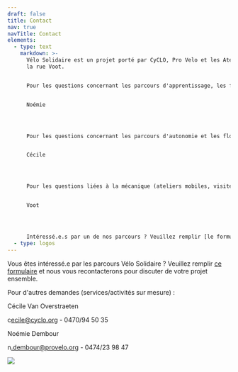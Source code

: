 ```yaml
---
draft: false
title: Contact
nav: true
navTitle: Contact
elements:
  - type: text
    markdown: >-
      Vélo Solidaire est un projet porté par CyCLO, Pro Velo et les Ateliers de
      la rue Voot.


      Pour les questions concernant les parcours d'apprentissage, les formations d'encadrant et tous les services liés à l'organisation de sortie :


      Noémie 




      Pour les questions concernant les parcours d'autonomie et les flottes de Vélos Solidaire :


      Cécile




      Pour les questions liées à la mécanique (ateliers mobiles, visites d'atelier...) : 


      Voot




      Intéressé.e.s par un de nos parcours ? Veuillez remplir [le formulaire de prise de contact](https://docs.google.com/forms/d/e/1FAIpQLSeeFDRdUBAyHJ_UOU4R6lsb7VYAh_v39RN3zw9hxA-YE6lblw/viewform) et nous vous recontacterons pour évaluer la faisabilité de votre projet vélo.
  - type: logos
---
```

V﻿ous êtes intéressé.e par les parcours Vélo Solidaire ? Veuillez remplir [ce formulaire](https://docs.google.com/forms/d/e/1FAIpQLSeeFDRdUBAyHJ_UOU4R6lsb7VYAh_v39RN3zw9hxA-YE6lblw/viewform) et nous vous recontacterons pour discuter de votre projet ensemble.



P﻿our d'autres demandes (services/activités sur mesure) :

C﻿écile Van Overstraeten

c﻿ecile@cyclo.org - 0470/94 50 35



N﻿oémie Dembour

n﻿.dembour@provelo.org - 0﻿474/23 98 47



![](/img/logotype_jaune-1-.png)
